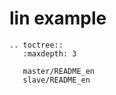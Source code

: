 # lin example

```{eval-rst}
.. toctree::
   :maxdepth: 3

   master/README_en
   slave/README_en

```
